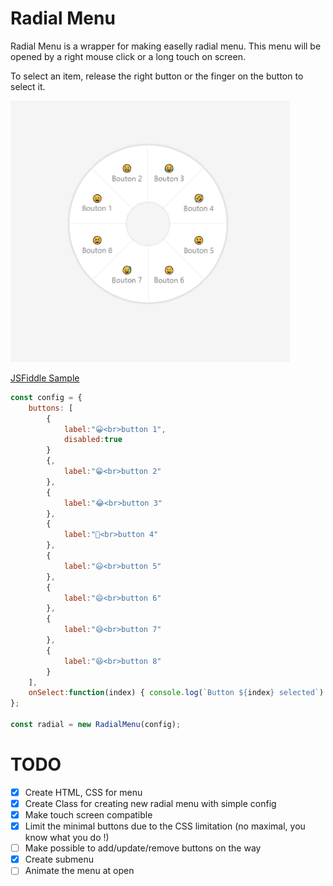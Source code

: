 # Radial Menu

Radial Menu is a wrapper for making easelly radial menu. This menu will be opened by a right mouse click or a long touch on screen.

To select an item, release the right button or the finger on the button to select it.

![Capture](./Capture.PNG)

[JSFiddle Sample](https://jsfiddle.net/L80pg3rd/1/)

```js
const config = {
    buttons: [
        {
            label:"😀<br>button 1",
            disabled:true
        }
        {,
            label:"😁<br>button 2"
        },
        {
            label:"😂<br>button 3"
        },
        {
            label:"🤣<br>button 4"
        },
        {
            label:"😃<br>button 5"
        },
        {
            label:"😄<br>button 6"
        },
        {
            label:"😅<br>button 7"
        },
        {
            label:"😆<br>button 8"
        }
    ],
    onSelect:function(index) { console.log(`Button ${index} selected`) }
};

const radial = new RadialMenu(config);
```

# TODO

- [x] Create HTML, CSS for menu
- [x] Create Class for creating new radial menu with simple config
- [x] Make touch screen compatible
- [x] Limit the minimal buttons due to the CSS limitation (no maximal, you know what you do !)
- [ ] Make possible to add/update/remove buttons on the way
- [x] Create submenu
- [ ] Animate the menu at open